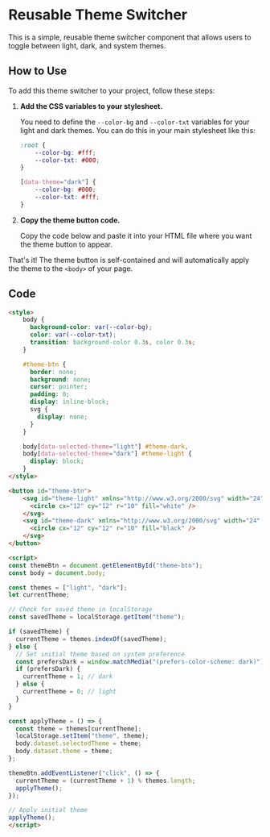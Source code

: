 # Reusable Theme Switcher

This is a simple, reusable theme switcher component that allows users to toggle between light, dark, and system themes.

## How to Use

To add this theme switcher to your project, follow these steps:

1.  **Add the CSS variables to your stylesheet.**

    You need to define the `--color-bg` and `--color-txt` variables for your light and dark themes. You can do this in your main stylesheet like this:

    ```css
    :root {
        --color-bg: #fff;
        --color-txt: #000;
    }

    [data-theme="dark"] {
        --color-bg: #000;
        --color-txt: #fff;
    }
    ```

2.  **Copy the theme button code.**

    Copy the code below and paste it into your HTML file where you want the theme button to appear.

That's it! The theme button is self-contained and will automatically apply the theme to the `<body>` of your page.

## Code

```html
<style>
    body {
      background-color: var(--color-bg);
      color: var(--color-txt);
      transition: background-color 0.3s, color 0.3s;
    }

    #theme-btn {
      border: none;
      background: none;
      cursor: pointer;
      padding: 0;
      display: inline-block;
      svg {
        display: none;
      }
    }

    body[data-selected-theme="light"] #theme-dark,
    body[data-selected-theme="dark"] #theme-light {
      display: block;
    }
</style>

<button id="theme-btn">
    <svg id="theme-light" xmlns="http://www.w3.org/2000/svg" width="24" height="24" viewBox="0 0 24 24">
      <circle cx="12" cy="12" r="10" fill="white" />
    </svg>
    <svg id="theme-dark" xmlns="http://www.w3.org/2000/svg" width="24" height="24" viewBox="0 0 24 24">
      <circle cx="12" cy="12" r="10" fill="black" />
    </svg>
</button>

<script>
const themeBtn = document.getElementById("theme-btn");
const body = document.body;

const themes = ["light", "dark"];
let currentTheme;

// Check for saved theme in localStorage
const savedTheme = localStorage.getItem("theme");

if (savedTheme) {
  currentTheme = themes.indexOf(savedTheme);
} else {
  // Set initial theme based on system preference
  const prefersDark = window.matchMedia("(prefers-color-scheme: dark)").matches;
  if (prefersDark) {
    currentTheme = 1; // dark
  } else {
    currentTheme = 0; // light
  }
}

const applyTheme = () => {
  const theme = themes[currentTheme];
  localStorage.setItem("theme", theme);
  body.dataset.selectedTheme = theme;
  body.dataset.theme = theme;
};

themeBtn.addEventListener("click", () => {
  currentTheme = (currentTheme + 1) % themes.length;
  applyTheme();
});

// Apply initial theme
applyTheme();
</script>
```
